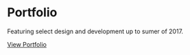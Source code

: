 # Portfolio

Featuring select design and development up to sumer of 2017.

[View Portfolio](https://joshboyan.com/)